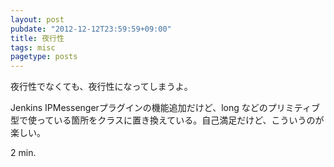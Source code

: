 ```yaml
---
layout: post
pubdate: "2012-12-12T23:59:59+09:00"
title: 夜行性
tags: misc
pagetype: posts
---
```

夜行性でなくても、夜行性になってしまうよ。

Jenkins IPMessengerプラグインの機能追加だけど、long などのプリミティブ型で使っている箇所をクラスに置き換えている。自己満足だけど、こういうのが楽しい。

2 min.
